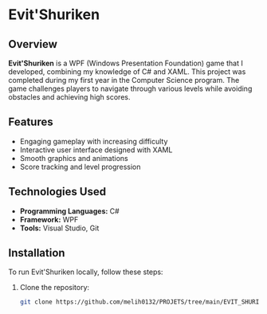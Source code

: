 # Evit'Shuriken

## Overview

**Evit'Shuriken** is a WPF (Windows Presentation Foundation) game that I developed, combining my knowledge of C# and XAML. This project was completed during my first year in the Computer Science program. The game challenges players to navigate through various levels while avoiding obstacles and achieving high scores.

## Features

- Engaging gameplay with increasing difficulty
- Interactive user interface designed with XAML
- Smooth graphics and animations
- Score tracking and level progression

## Technologies Used

- **Programming Languages:** C#
- **Framework:** WPF
- **Tools:** Visual Studio, Git

## Installation

To run Evit'Shuriken locally, follow these steps:

1. Clone the repository:
   ```bash
   git clone https://github.com/melih0132/PROJETS/tree/main/EVIT_SHURIKEN
